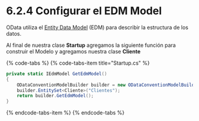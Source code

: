 # 6.2.4 Configurar el EDM Model

OData utiliza el [Entity Data Model](https://docs.microsoft.com/es-es/dotnet/framework/data/adonet/entity-data-model) \(EDM\) para describir la estructura de los datos.

Al final de nuestra clase **Startup** agregamos la siguiente función para construir el Modelo y agregamos nuestra clase **Cliente**

{% code-tabs %}
{% code-tabs-item title="Startup.cs" %}
```csharp
private static IEdmModel GetEdmModel()
{
    ODataConventionModelBuilder builder = new ODataConventionModelBuilder();
    builder.EntitySet<Cliente>("Clientes");
    return builder.GetEdmModel();
}
```
{% endcode-tabs-item %}
{% endcode-tabs %}

